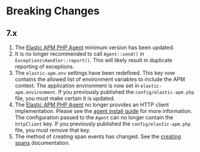# Breaking Changes

## 7.x

1. The [Elastic APM PHP Agent](https://github.com/nipwaayoni/elastic-apm-php-agent) minimum version has been updated.
2. It is no longer recommended to call `Agent::send()` in `Exceptions\Handler::report()`. This will likely result in duplicate reporting of exceptions.
3. The `elastic-apm.env` settings have been redefined. This key now contains the allowed list of environment variables to include the APM context. The application environment is now set in `elastic-apm.environment`. If you previously published the `config/elastic-apm.php` file, you must make certain it is updated.
4. The [Elastic APM PHP Agent](https://github.com/nipwaayoni/elastic-apm-php-agent) no longer provides an HTTP client implementation. Please see the [agent install guide](https://github.com/nipwaayoni/elastic-apm-php-agent/blob/master/docs/install.md) for more information. The configuration passed to the `Agent` can no longer contain the `httpClient` key. If you previously published the `config/elastic-apm.php` file, you must remove that key.
5. The method of creating span events has changed. See the [creating spans](creating_spans.md) documentation.